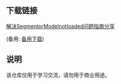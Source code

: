 

## 下载链接
[解决SegmentorModelnotloaded问题指南分享](https://pan.quark.cn/s/e901c518e183) 

(备用: [备用下载](https://pan.baidu.com/s/1YkD_rMc-M5Vf82VTh4Bxlw?pwd=1234))

## 说明

该仓库仅用于学习交流，请勿用于商业用途。
